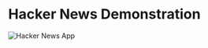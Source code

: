 # Hacker News Demonstration
![Hacker News App](https://i.ibb.co/vjxkHzC/86-CDA06-D-C7-D4-488-E-AB20-ECC53938-A22-D.jpg "Hacker News App")
